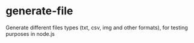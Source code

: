 # generate-file
Generate different files types (txt, csv, img and other formats), for testing purposes in node.js
